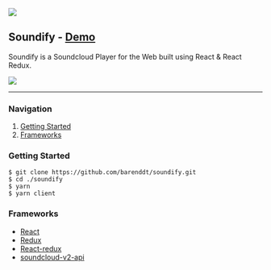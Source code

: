 ![](https://github.com/barenddt/soundify/workflows/Node.js%20CI/badge.svg)

## Soundify - [Demo](http://soundify.barend.io)

Soundify is a Soundcloud Player for the Web built using React & React Redux.

<img src="https://i.postimg.cc/9X4xyXV2/screenie.png" />

---

### Navigation

1. [Getting Started](#started)
2. [Frameworks](#frame)

### <span id="started">Getting Started</span>

    $ git clone https://github.com/barenddt/soundify.git
    $ cd ./soundify
    $ yarn
    $ yarn client

### <span id="frame">Frameworks</span>

- [React](https://github.com/facebook/react)
- [Redux](https://github.com/reduxjs/redux)
- [React-redux](https://github.com/reduxjs/react-redux)
- [soundcloud-v2-api](https://github.com/barenddt/soundcloud-v2-api)
